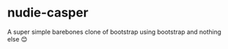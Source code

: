 nudie-casper
============

A super simple barebones clone of bootstrap using bootstrap and nothing else 😊
